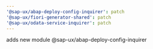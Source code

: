 ```yaml
---
'@sap-ux/abap-deploy-config-inquirer': patch
'@sap-ux/fiori-generator-shared': patch
'@sap-ux/odata-service-inquirer': patch
---
```


adds new module @sap-ux/abap-deploy-config-inquirer
